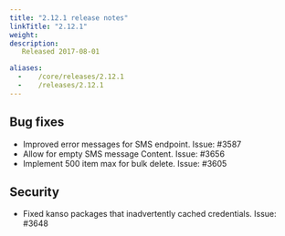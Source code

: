 ```yaml
---
title: "2.12.1 release notes"
linkTitle: "2.12.1"
weight:
description: 
   Released 2017-08-01

aliases:
  -    /core/releases/2.12.1
  -    /releases/2.12.1
---
```


## Bug fixes

- Improved error messages for SMS endpoint. Issue: #3587
- Allow for empty SMS message Content. Issue: #3656
- Implement 500 item max for bulk delete. Issue: #3605

## Security

- Fixed kanso packages that inadvertently cached credentials. Issue: #3648
